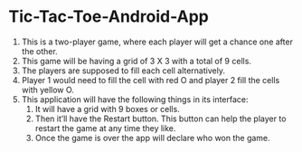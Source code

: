 # Tic-Tac-Toe-Android-App
1. This is a two-player game, where each player will get a chance one after the other. 
2. This game will be having a grid of 3 X 3 with a total of 9 cells. 
3. The players are supposed to fill each cell alternatively.
4. Player 1 would need to fill the cell with red O and player 2 fill the cells with yellow O. 
5. This application will have the following things in its interface:  
    1. It will have a grid with 9 boxes or cells. 
    2. Then it’ll have the Restart button. This button can help the player to restart the game at any time they like. 
    3. Once the game is over the app will declare who won the game.
